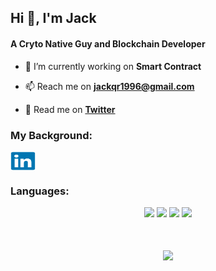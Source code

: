 <h2 align="left">Hi 👋, I'm Jack</h2>
<h4 align="left">A Cryto Native Guy and Blockchain Developer </h4>

- 🚀 I’m currently working on **Smart Contract**

- 📫 Reach me on **jackqr1996@gmail.com**

- 👀 Read me on <a href="https://twitter.com/jackquanrong" target="blank">**Twitter**</a>

<h3 align="left">My Background:</h3>
<p align="left">
<a href="https://www.linkedin.com/in/jack-jun-19373a199/" target="blank"><img align="center" src="https://raw.githubusercontent.com/devicons/devicon/master/icons/linkedin/linkedin-original.svg" alt="simonbusch89" height="30" width="40" /></a>
</p>

   

<h3 align="left">Languages:</h3>
<div align="center">
   <img src="https://img.shields.io/badge/JavaScript-F7DF1E?style=for-the-badge&logo=javascript&logoColor=black">
   <img src="https://img.shields.io/badge/Solidity-9E9E9E?style=for-the-badge&logo=solidity&logoColor=black">
   <img src="https://img.shields.io/badge/Go-blue?style=for-the-badge&logo=Go&logoColor=black">
   <img src="https://img.shields.io/badge/Rust-339933?style=for-the-badge&logo=Rust&logoColor=black">
<div/>
   
<br/>
<br/>

<p>
    <img align="center" src="https://github-readme-stats.vercel.app/api/top-langs/?layout=compact&username=0xJackJun&title_color=ffffff&text_color=c9cacc&icon_color=2bbc8a&bg_color=1d1f21" height="180px"/>
 </p>
 
 
